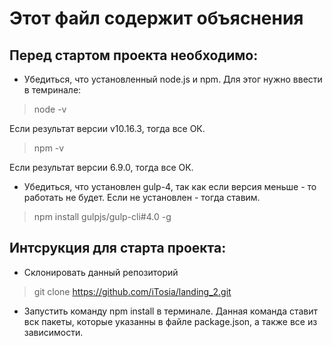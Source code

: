 # Этот файл содержит объяснения

## Перед стартом проекта необходимо:

* Убедиться, что установленный node.js и npm. Для этог нужно ввести в темринале:

> node -v

Если результат версии v10.16.3, тогда все ОК.

> npm -v

Если результат версии 6.9.0, тогда все ОК.

* Убедиться, что установлен gulp-4, так как если версия меньше - то работать не будет. Если не установлен - тогда ставим.

> npm install gulpjs/gulp-cli#4.0 -g

## Интсрукция для старта проекта:
* Склонировать данный репозиторий
> git clone https://github.com/iTosia/landing_2.git

* Запустить команду npm install в терминале. Данная команда ставит вск пакеты, которые указанны в файле package.json, а также все из зависимости.